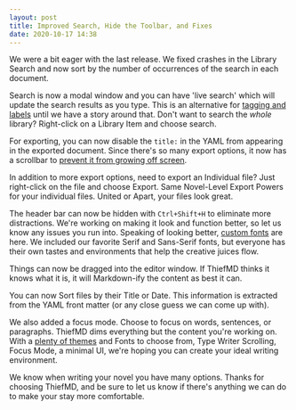 ```yaml
---
layout: post
title: Improved Search, Hide the Toolbar, and Fixes
date: 2020-10-17 14:38
---
```


We were a bit eager with the last release. We fixed crashes in the Library Search and now sort by the number of occurrences of the search in each document.

<!-- more -->

Search is now a modal window and you can have 'live search' which will update the search results as you type. This is an alternative for [tagging and labels](/tips/searching-and-tags) until we have a story around that. Don't want to search the *whole* library? Right-click on a Library Item and choose search.

For exporting, you can now disable the `title:` in the YAML from appearing in the exported document. Since there's so many export options, it now has a scrollbar to [prevent it from growing off screen](https://github.com/kmwallio/ThiefMD/issues/68).

In addition to more export options, need to export an Individual file? Just right-click on the file and choose Export. Same Novel-Level Export Powers for your individual files. United or Apart, your files look great.

The header bar can now be hidden with `Ctrl+Shift+H` to eliminate more distractions. We're working on making it look and function better, so let us know any issues you run into. Speaking of looking better, [custom fonts](https://github.com/kmwallio/ThiefMD/issues/69) are here. We included our favorite Serif and Sans-Serif fonts, but everyone has their own tastes and environments that help the creative juices flow.

Things can now be dragged into the editor window. If ThiefMD thinks it knows what it is, it will Markdown-ify the content as best it can.

You can now Sort files by their Title or Date. This information is extracted from the YAML front matter (or any close guess we can come up with).

We also added a focus mode. Choose to focus on words, sentences, or paragraphs. ThiefMD dims everything but the content you're working on. With a [plenty of themes](https://themes.thiefmd.com) and Fonts to choose from, Type Writer Scrolling, Focus Mode, a minimal UI, we're hoping you can create your ideal writing environment.

We know when writing your novel you have many options. Thanks for choosing ThiefMD, and be sure to let us know if there's anything we can do to make your stay more comfortable.